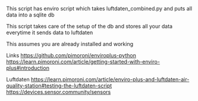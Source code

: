 This script has enviro script which takes luftdaten_combined.py and puts all data into a sqlite db

This script takes care of the setup of the db and stores all your data everytime it sends data to luftdaten


This assumes you are already installed and working

Links
https://github.com/pimoroni/enviroplus-python
https://learn.pimoroni.com/article/getting-started-with-enviro-plus#introduction

Luftdaten
https://learn.pimoroni.com/article/enviro-plus-and-luftdaten-air-quality-station#testing-the-luftdaten-script
https://devices.sensor.community/sensors